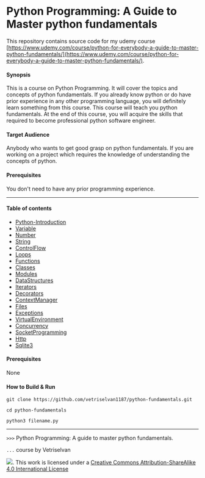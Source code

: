 # Python Programming: A Guide to Master python fundamentals

This repository contains source code for my udemy course
[https://www.udemy.com/course/python-for-everybody-a-guide-to-master-python-fundamentals/](https://www.udemy.com/course/python-for-everybody-a-guide-to-master-python-fundamentals/).

#### Synopsis
This is a course on Python Programming. It will cover the topics and concepts of python fundamentals.
If you already know python or do have prior experience in any other programming language, you will 
definitely learn something from this course. This course will teach you python fundamentals. At the end
of this course, you will acquire the skills that required to become professional python software engineer.

#### Target Audience
Anybody who wants to get good grasp on python fundamentals. If you are working on a project which requires
the knowledge of understanding the concepts of python.

#### Prerequisites
You don't need to have any prior programming experience.

---

#### Table of contents

- [Python-Introduction](#Python-Introduction-Installation)
- [Variable](#Variable)
- [Number](#Number)
- [String](#String) 
- [ControlFlow](#ControlFlow) 
- [Loops](#Loops)
- [Functions](#Functions) 
- [Classes](#Classes)
- [Modules](#Modules)
- [DataStructures](#DataStrucutures) 
- [Iterators](#Iterators) 
- [Decorators](#Decorators)
- [ContextManager](#ContextManager) 
- [Files](#Files)
- [Exceptions](#Exceptions)
- [VirtualEnvironment](#VirtualEnvironment) 
- [Concurrency](#Concurrency)
- [SocketProgramming](#SocketProgramming) 
- [Http](#Http)
- [Sqlite3](#Sqlite3)

#### Prerequisites
None


#### How to Build & Run

```
git clone https://github.com/vetriselvan1187/python-fundamentals.git

cd python-fundamentals

python3 filename.py

```

---

`>>>` Python Programming: A guide to master python fundamentals.

`...`  course by Vetriselvan

![](https://i.creativecommons.org/l/by-sa/4.0/88x31.png). This work is licensed under a [Creative Commons Attribution-ShareAlike 4.0 International License](http://creativecommons.org/licenses/by-sa/4.0/)
